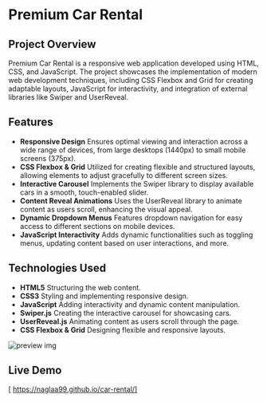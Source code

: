 # Premium Car Rental

## Project Overview
Premium Car Rental is a responsive web application developed using HTML, CSS, and JavaScript. The project showcases the implementation of modern web development techniques, including CSS Flexbox and Grid for creating adaptable layouts, JavaScript for interactivity, and integration of external libraries like Swiper and UserReveal. 

## Features

- **Responsive Design** Ensures optimal viewing and interaction across a wide range of devices, from    large desktops (1440px) to small mobile screens (375px).
- **CSS Flexbox & Grid** Utilized for creating flexible and structured layouts, allowing elements to adjust gracefully to different screen sizes.
- **Interactive Carousel** Implements the Swiper library to display available cars in a smooth, touch-enabled slider.
- **Content Reveal Animations** Uses the UserReveal library to animate content as users scroll, enhancing the visual appeal.
- **Dynamic Dropdown Menus** Features dropdown navigation for easy access to different sections on mobile devices.
- **JavaScript Interactivity** Adds dynamic functionalities such as toggling menus, updating content based on user interactions, and more.

## Technologies Used

- **HTML5** Structuring the web content.
- **CSS3** Styling and implementing responsive design.
- **JavaScript** Adding interactivity and dynamic content manipulation.
- **Swiper.js** Creating the interactive carousel for showcasing cars.
- **UserReveal.js** Animating content as users scroll through the page.
- **CSS Flexbox & Grid** Designing flexible and responsive layouts.


![preview img](./assets/images/preview-img.png)

## Live Demo 
[ https://naglaa99.github.io/car-rental/]
